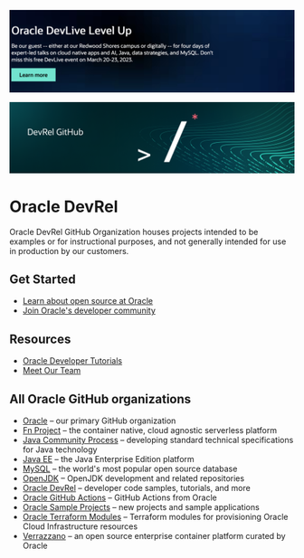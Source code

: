 [![Oracle DevRel GitHub](oracle-devlive.jpg)](https://developer.oracle.com/community/events/devlive-level-up-march-2023.html)

![Oracle DevRel](devrel-github.png)

# Oracle DevRel

Oracle DevRel GitHub Organization houses projects intended to be examples or for instructional purposes, and not generally intended for use in production by our customers.

## Get Started

- [Learn about open source at Oracle](https://developer.oracle.com/open-source/)
- [Join Oracle's developer community](https://bit.ly/odevrel_slack)

## Resources

<!-- if you have additional organization-wide resources, add them here -->

* [Oracle Developer Tutorials](https://developer.oracle.com/tutorials/)
* [Meet Our Team](https://developer.oracle.com/team/)

## All Oracle GitHub organizations

* [Oracle](https://github.com/oracle) – our primary GitHub organization
* [Fn Project](https://github.com/fnproject) – the container native, cloud agnostic serverless platform
* [Java Community Process](https://github.com/jcp-org) – developing standard technical specifications for Java technology
* [Java EE](https://github.com/javaee) – the Java Enterprise Edition platform
* [MySQL](https://github.com/mysql) –  the world's most popular open source database
* [OpenJDK](https://github.com/openjdk/) – OpenJDK development and related repositories
* [Oracle DevRel](https://github.com/oracle-devrel) – developer code samples, tutorials, and more
* [Oracle GitHub Actions](https://github.com/oracle-actions) – GitHub Actions from Oracle
* [Oracle Sample Projects](https://github.com/oracle-samples) – new projects and sample applications 
* [Oracle Terraform Modules](https://github.com/oracle-terraform-modules) – Terraform modules for provisioning Oracle Cloud Infrastructure resources
* [Verrazzano](https://github.com/verrazzano) – an open source enterprise container platform curated by Oracle
